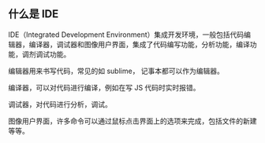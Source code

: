 ## 什么是 IDE

IDE（Integrated Development Environment）集成开发环境，一般包括代码编辑器，编译器，调试器和图像用户界面，集成了代码编写功能，分析功能，编译功能，调剂调试功能。

编辑器用来书写代码，常见的如 sublime， 记事本都可以作为编辑器。

编译器，可以对代码进行编译，例如在写 JS 代码时实时报错。

调试器，对代码进行分析，调试。

图像用户界面，许多命令可以通过鼠标点击界面上的选项来完成，包括文件的新建等等。

